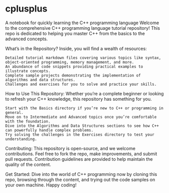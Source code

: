 # cplusplus
A notebook for quickly learning the C++ programming language
Welcome to the comprehensive C++ programming language tutorial repository! This repo is dedicated to helping you master C++ from the basics to the advanced concepts.

What’s in the Repository?
Inside, you will find a wealth of resources:

    Detailed tutorial markdown files covering various topics like syntax, object-oriented programming, memory management, and more.
    An abundance of code snippets providing practical examples to illustrate concepts.
    Complete sample projects demonstrating the implementation of algorithms and data structures.
    Challenges and exercises for you to solve and practice your skills.

How to Use This Repository:
Whether you’re a complete beginner or looking to refresh your C++ knowledge, this repository has something for you.

    Start with the Basics directory if you’re new to C++ or programming in general.
    Move on to Intermediate and Advanced topics once you’re comfortable with the foundation.
    Dive into the Algorithms and Data Structures sections to see how C++ can powerfully handle complex problems.
    Try solving the challenges in the Exercises directory to test your understanding.

Contributing:
This repository is open-source, and we welcome contributions. Feel free to fork the repo, make improvements, and submit pull requests. Contribution guidelines are provided to help maintain the quality of the content.

Get Started:
Dive into the world of C++ programming now by cloning this repo, browsing through the content, and trying out the code samples on your own machine. Happy coding!
